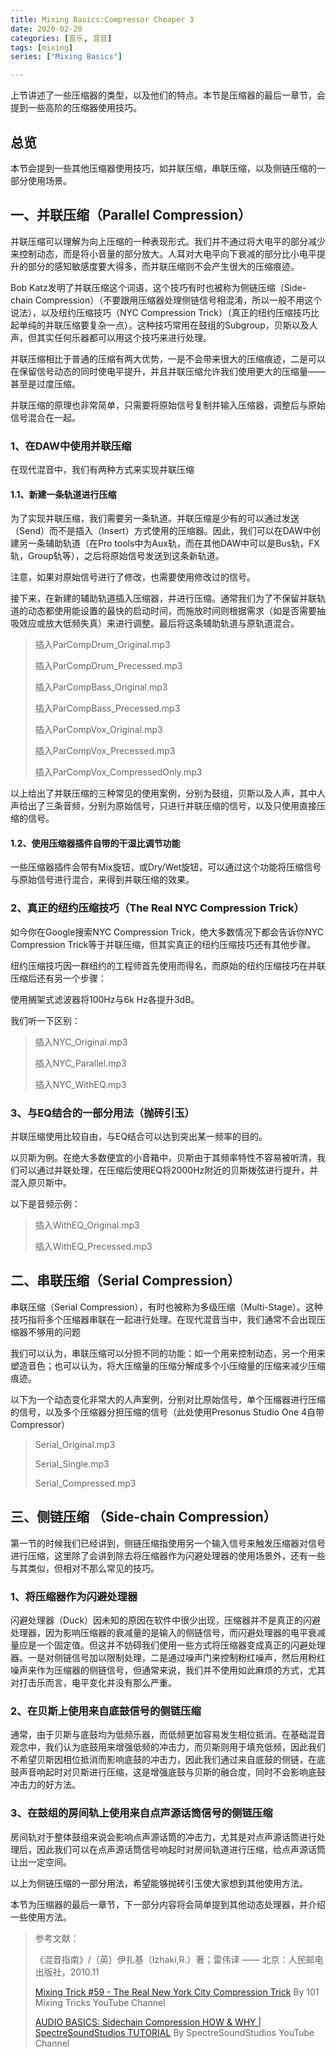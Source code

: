 ```yaml
---
title: Mixing Basics:Compressor Cheaper 3
date: 2020-02-20
categories: [音乐, 混音]
tags: [mixing]
series: ["Mixing Basics"]

---
```



上节讲述了一些压缩器的类型，以及他们的特点。本节是压缩器的最后一章节，会提到一些高阶的压缩器使用技巧。

## 总览

本节会提到一些其他压缩器使用技巧，如并联压缩，串联压缩，以及侧链压缩的一部分使用场景。

## 一、并联压缩（Parallel Compression）

并联压缩可以理解为向上压缩的一种表现形式。我们并不通过将大电平的部分减少来控制动态，而是将小音量的部分放大。人耳对大电平向下衰减的部分比小电平提升的部分的感知敏感度要大得多，而并联压缩则不会产生很大的压缩痕迹。

Bob Katz发明了并联压缩这个词语，这个技巧有时也被称为侧链压缩（Side-chain Compression）（不要跟用压缩器处理侧链信号相混淆，所以一般不用这个说法），以及纽约压缩技巧（NYC Compression Trick）（真正的纽约压缩技巧比起单纯的并联压缩要复杂一点）。这种技巧常用在鼓组的Subgroup，贝斯以及人声，但其实任何乐器都可以用这个技巧来进行处理。

并联压缩相比于普通的压缩有两大优势，一是不会带来很大的压缩痕迹，二是可以在保留信号动态的同时使电平提升，并且并联压缩允许我们使用更大的压缩量——甚至是过度压缩。

并联压缩的原理也非常简单，只需要将原始信号复制并输入压缩器，调整后与原始信号混合在一起。

### 1、在DAW中使用并联压缩

在现代混音中，我们有两种方式来实现并联压缩

#### 1.1、新建一条轨道进行压缩

为了实现并联压缩，我们需要另一条轨道。并联压缩是少有的可以通过发送（Send）而不是插入（Insert）方式使用的压缩器。因此，我们可以在DAW中创建另一条辅助轨道（在Pro tools中为Aux轨，而在其他DAW中可以是Bus轨，FX轨，Group轨等），之后将原始信号发送到这条新轨道。

注意，如果对原始信号进行了修改，也需要使用修改过的信号。

接下来，在新建的辅助轨道插入压缩器，并进行压缩。通常我们为了不保留并联轨道的动态都使用能设置的最快的启动时间，而施放时间则根据需求（如是否需要抽吸效应或放大低频失真）来进行调整。最后将这条辅助轨道与原轨道混合。

> 插入ParCompDrum_Original.mp3
>
> 插入ParCompDrum_Precessed.mp3
>
> 插入ParCompBass_Original.mp3
>
> 插入ParCompBass_Precessed.mp3
>
> 插入ParCompVox_Original.mp3
>
> 插入ParCompVox_Precessed.mp3
>
> 插入ParCompVox_CompressedOnly.mp3

以上给出了并联压缩的三种常见的使用案例，分别为鼓组，贝斯以及人声，其中人声给出了三条音频，分别为原始信号，只进行并联压缩的信号，以及只使用直接压缩的信号。

#### 1.2、使用压缩器插件自带的干湿比调节功能

一些压缩器插件会带有Mix旋钮，或Dry/Wet旋钮，可以通过这个功能将压缩信号与原始信号进行混合，来得到并联压缩的效果。

### 2、真正的纽约压缩技巧（The Real NYC Compression Trick）

如今你在Google搜索NYC Compression Trick，绝大多数情况下都会告诉你NYC Compression Trick等于并联压缩，但其实真正的纽约压缩技巧还有其他步骤。

纽约压缩技巧因一群纽约的工程师首先使用而得名，而原始的纽约压缩技巧在并联压缩后还有另一个步骤：

使用搁架式滤波器将100Hz与6k Hz各提升3dB。

我们听一下区别：

> 插入NYC_Original.mp3
>
> 插入NYC_Parallel.mp3
>
> 插入NYC_WithEQ.mp3

### 3、与EQ结合的一部分用法（抛砖引玉）

并联压缩使用比较自由，与EQ结合可以达到突出某一频率的目的。

以贝斯为例。在绝大多数便宜的小音箱中，贝斯由于其频率特性不容易被听清，我们可以通过并联处理，在压缩后使用EQ将2000Hz附近的贝斯拨弦进行提升，并混入原贝斯中。

以下是音频示例：

> 插入WithEQ_Original.mp3
>
> 插入WithEQ_Precessed.mp3

## 二、串联压缩（Serial Compression）

串联压缩（Serial Compression），有时也被称为多级压缩（Multi-Stage）。这种技巧指将多个压缩器串联在一起进行处理。在现代混音当中，我们通常不会出现压缩器不够用的问题

我们可以认为，串联压缩可以分担不同的功能：如一个用来控制动态，另一个用来塑造音色；也可以认为，将大压缩量的压缩分解成多个小压缩量的压缩来减少压缩痕迹。

以下为一个动态变化非常大的人声案例，分别对比原始信号，单个压缩器进行压缩的信号，以及多个压缩器分担压缩的信号（此处使用Presonus Studio One 4自带Compressor）

> Serial_Original.mp3
>
> Serial_Single.mp3
>
> Serial_Compressed.mp3

## 三、侧链压缩 （Side-chain Compression）

第一节的时候我们已经讲到，侧链压缩指使用另一个输入信号来触发压缩器对信号进行压缩，这里除了会讲到除去将压缩器作为闪避处理器的使用场景外，还有一些与其类似，但相对不那么常见的技巧。

### 1、将压缩器作为闪避处理器

闪避处理器（Duck）因未知的原因在软件中很少出现，压缩器并不是真正的闪避处理器，因为影响压缩器的衰减量的是输入的侧链信号，而闪避处理器的电平衰减量应是一个固定值。但这并不妨碍我们使用一些方式将压缩器变成真正的闪避处理器。一是对侧链信号加以限制处理，二是通过噪声门来控制粉红噪声，然后用粉红噪声来作为压缩器的侧链信号，但通常来说，我们并不使用如此麻烦的方式，尤其对打击乐而言，电平变化并没有那么严重。

### 2、在贝斯上使用来自底鼓信号的侧链压缩

通常，由于贝斯与底鼓均为低频乐器，而低频更加容易发生相位抵消。在基础混音观念中，我们认为底鼓用来增强低频的冲击力，而贝斯则用于填充低频，因此我们不希望贝斯因相位抵消而影响底鼓的冲击力，因此我们通过来自底鼓的侧链，在底鼓声音响起时对贝斯进行压缩，这是增强底鼓与贝斯的融合度，同时不会影响底鼓冲击力的好方法。

### 3、在鼓组的房间轨上使用来自点声源话筒信号的侧链压缩

房间轨对于整体鼓组来说会影响点声源话筒的冲击力，尤其是对点声源话筒进行处理后，因此我们可以在点声源话筒信号响起时对房间轨道进行压缩，给点声源话筒让出一定空间。

以上为侧链压缩的一部分用法，希望能够抛砖引玉使大家想到其他使用方法。

本节为压缩器的最后一章节，下一部分内容将会简单提到其他动态处理器，并介绍一些使用方法。

> 参考文献：
>
> 《混音指南》/（英）伊扎基（Izhaki,R.）著；雷伟译 —— 北京：人民邮电出版社，2010.11
>
> [Mixing Trick #59 - The Real New York City Compression Trick](https://www.youtube.com/watch?v=muzh3TBbbIM) By 101 Mixing Tricks YouTube Channel
>
> [AUDIO BASICS: Sidechain Compression HOW & WHY | SpectreSoundStudios TUTORIAL](https://www.youtube.com/watch?v=vr1vSlWjxaw&t=311s) By SpectreSoundStudios YouTube Channel

